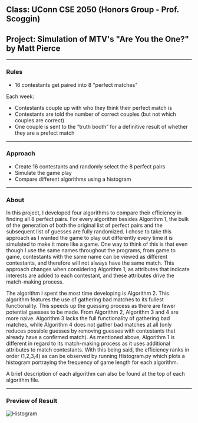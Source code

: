 ## Class: UConn CSE 2050 (Honors Group - Prof. Scoggin)
## Project: Simulation of MTV's "Are You the One?" by Matt Pierce
-----------------------------------------------------------------------------------------------------------

### Rules
  
   - 16 contestants get paired into 8 "perfect matches"
  
Each week:
   - Contestants couple up with who they think their perfect match is
   - Contestants are told the number of correct couples (but not which couples are correct)
   - One couple is sent to the “truth booth” for a definitive result of whether they are a prefect match
      
-----------------------------------------------------------------------------------------------------------

### Approach

  - Create 16 contestants and randomly select the 8 perfect pairs
  - Simulate the game play
  - Compare different algorithms using a histogram
  
-----------------------------------------------------------------------------------------------------------

### About

In this project, I developed four algorithms to compare their efficiency in finding all 8 perfect pairs. For every algorithm besides Algorithm 1, the bulk of the generation of both the original list of perfect pairs and the subsequent list of guesses are fully randomized. I chose to take this approach as I wanted the game to play out differently every time it is simulated to make it more like a game. One way to think of this is that even though I use the same names throughout the programs, from game to game, contestants with the same name can be viewed as different contestants, and therefore will not always have the same match. This approach changes when considering Algorithm 1, as attributes that indicate interests are added to each contestant, and these attributes drive the match-making process.

The algorithm I spent the most time developing is Algorithm 2. This algorithm features the use of gathering bad matches to its fullest functionality. This speeds up the guessing process as there are fewer potential guesses to be made. From Algorithm 2, Algorithm 3 and 4 are more naive. Algorithm 3 lacks the full functionality of gathering bad matches, while Algorithm 4 does not gather bad matches at all (only reduces possible guesses by removing guesses with contestants that already have a confirmed match). As mentioned above, Algorithm 1 is different in regard to its match-making process as it uses additional attributes to match contestants. With this being said, the efficiency ranks in order (1,2,3,4) as can be observed by running Histogram.py which plots a histogram portraying the frequency of game length for each algorithm.

A brief description of each algorithm can also be found at the top of each algorithm file.

-----------------------------------------------------------------------------------------------------------

### Preview of Result
![Histogram](https://user-images.githubusercontent.com/126021680/234602091-d40389dc-0afd-48eb-b14f-58a946a851a1.png)
